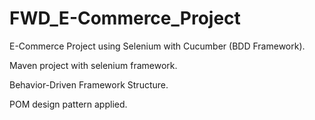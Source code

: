 # FWD_E-Commerce_Project

E-Commerce Project using Selenium with Cucumber (BDD Framework).

Maven project with selenium framework.

Behavior-Driven Framework Structure.

POM design pattern applied.
